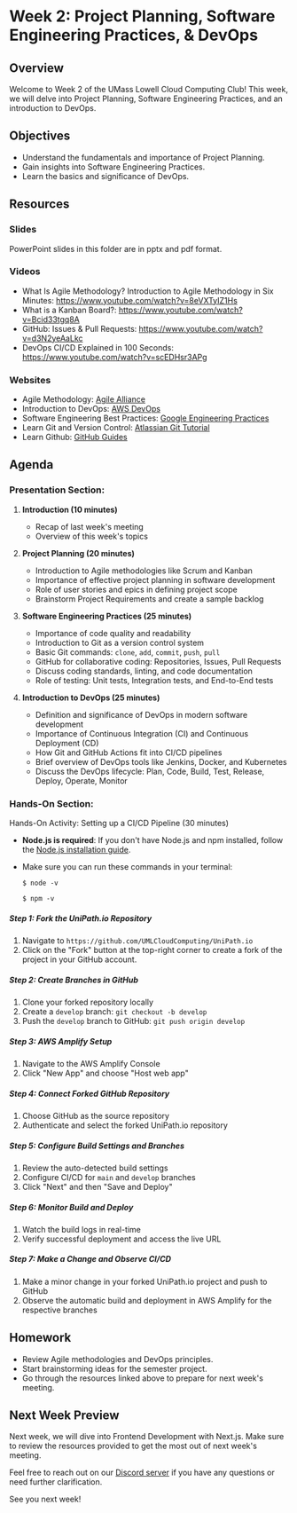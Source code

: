 # Week 2: Project Planning, Software Engineering Practices, & DevOps

## Overview

Welcome to Week 2 of the UMass Lowell Cloud Computing Club! This week, we will delve into Project Planning, Software Engineering Practices, and an introduction to DevOps.

## Objectives

- Understand the fundamentals and importance of Project Planning.
- Gain insights into Software Engineering Practices.
- Learn the basics and significance of DevOps.

## Resources

### Slides

PowerPoint slides in this folder are in pptx and pdf format. 

### Videos
- What Is Agile Methodology? Introduction to Agile Methodology in Six Minutes: https://www.youtube.com/watch?v=8eVXTyIZ1Hs
- What is a Kanban Board?: https://www.youtube.com/watch?v=Bcid33tgq8A
- GitHub: Issues & Pull Requests: https://www.youtube.com/watch?v=d3N2yeAaLkc
- DevOps CI/CD Explained in 100 Seconds: https://www.youtube.com/watch?v=scEDHsr3APg

### Websites
- Agile Methodology: [Agile Alliance](https://www.agilealliance.org/agile101/)
- Introduction to DevOps: [AWS DevOps](https://aws.amazon.com/devops/what-is-devops/)
- Software Engineering Best Practices: [Google Engineering Practices](https://google.github.io/eng-practices/)
- Learn Git and Version Control: [Atlassian Git Tutorial](https://www.atlassian.com/git/tutorials/what-is-version-control)
- Learn Github: [GitHub Guides](https://guides.github.com/)

## Agenda

### Presentation Section:

1. **Introduction (10 minutes)**
    - Recap of last week's meeting
    - Overview of this week's topics

2. **Project Planning (20 minutes)**
    - Introduction to Agile methodologies like Scrum and Kanban
    - Importance of effective project planning in software development
    - Role of user stories and epics in defining project scope
    - Brainstorm Project Requirements and create a sample backlog

3. **Software Engineering Practices (25 minutes)**
    - Importance of code quality and readability
    - Introduction to Git as a version control system
    - Basic Git commands: `clone`, `add`, `commit`, `push`, `pull`
    - GitHub for collaborative coding: Repositories, Issues, Pull Requests
    - Discuss coding standards, linting, and code documentation
    - Role of testing: Unit tests, Integration tests, and End-to-End tests

4. **Introduction to DevOps (25 minutes)**
    - Definition and significance of DevOps in modern software development
    - Importance of Continuous Integration (CI) and Continuous Deployment (CD)
    - How Git and GitHub Actions fit into CI/CD pipelines
    - Brief overview of DevOps tools like Jenkins, Docker, and Kubernetes
    - Discuss the DevOps lifecycle: Plan, Code, Build, Test, Release, Deploy, Operate, Monitor

### Hands-On Section:

Hands-On Activity: Setting up a CI/CD Pipeline (30 minutes)

- **Node.js is required**: If you don't have Node.js and npm installed, follow the [Node.js installation guide](https://nodejs.org/en/download/).
- Make sure you can run these commands in your terminal: 
    ```
    $ node -v
    ```

    ```
    $ npm -v
    ```

##### Step 1: Fork the UniPath.io Repository
1. Navigate to `https://github.com/UMLCloudComputing/UniPath.io`
2. Click on the "Fork" button at the top-right corner to create a fork of the project in your GitHub account.

##### Step 2: Create Branches in GitHub
1. Clone your forked repository locally
2. Create a `develop` branch: `git checkout -b develop`
3. Push the `develop` branch to GitHub: `git push origin develop`

##### Step 3: AWS Amplify Setup
1. Navigate to the AWS Amplify Console
2. Click "New App" and choose "Host web app"

##### Step 4: Connect Forked GitHub Repository
1. Choose GitHub as the source repository
2. Authenticate and select the forked UniPath.io repository

##### Step 5: Configure Build Settings and Branches
1. Review the auto-detected build settings
2. Configure CI/CD for `main` and `develop` branches
3. Click "Next" and then "Save and Deploy"

##### Step 6: Monitor Build and Deploy
1. Watch the build logs in real-time
2. Verify successful deployment and access the live URL

##### Step 7: Make a Change and Observe CI/CD
1. Make a minor change in your forked UniPath.io project and push to GitHub
2. Observe the automatic build and deployment in AWS Amplify for the respective branches


## Homework

- Review Agile methodologies and DevOps principles.
- Start brainstorming ideas for the semester project.
- Go through the resources linked above to prepare for next week's meeting.

## Next Week Preview

Next week, we will dive into Frontend Development with Next.js. Make sure to review the resources provided to get the most out of next week's meeting.

Feel free to reach out on our [Discord server](https://discord.gg/WC2NdqYtDt) if you have any questions or need further clarification.

See you next week!
